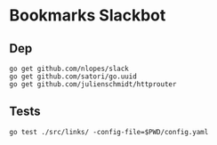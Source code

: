 # Bookmarks Slackbot

## Dep

```
go get github.com/nlopes/slack
go get github.com/satori/go.uuid
go get github.com/julienschmidt/httprouter
````

## Tests

```
go test ./src/links/ -config-file=$PWD/config.yaml
```
